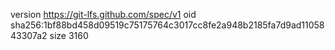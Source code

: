 version https://git-lfs.github.com/spec/v1
oid sha256:1bf88bd458d09519c75175764c3017cc8fe2a948b2185fa7d9ad1105843307a2
size 3160
